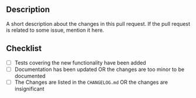 ## Description

A short description about the changes in this pull request. If the pull request is related to some issue, mention it here.

## Checklist

- [ ] Tests covering the new functionality have been added
- [ ] Documentation has been updated OR the changes are too minor to be documented
- [ ] The Changes are listed in the `CHANGELOG.md` OR the changes are insignificant